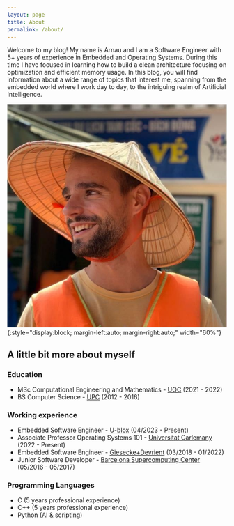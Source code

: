 ```yaml
---
layout: page
title: About
permalink: /about/
---
```


Welcome to my blog! My name is Arnau and I am a Software Engineer with 5+ years of experience in Embedded and Operating Systems. During this time I have focused in learning how to build a clean architecture focusing on optimization and efficient memory usage. In this blog, you will find information about a wide range of topics that interest me, spanning from the embedded world where I work day to day, to the intriguing realm of Artificial Intelligence.

![placeholder](/images/profile.jpg){:style="display:block; margin-left:auto; margin-right:auto;"  width="60%"}

## A little bit more about myself

### Education

- MSc Computational Engineering and Mathematics - [UOC](https://www.upc.edu/en?set_language=en) (2021 - 2022)
- BS Computer Science - [UPC](https://www.upc.edu/en?set_language=en) (2012 - 2016)

### Working experience

- Embedded Software Engineer - [U-blox](https://www.u-blox.com/en/) (04/2023 - Present)
- Associate Professor Operating Systems 101 - [Universitat Carlemany](https://www.universitatcarlemany.com/) (2022 - Present)
- Embedded Software Engineer - [Giesecke+Devrient](https://www.gi-de.com/en/) (03/2018 - 01/2022)
- Junior Software Developer - [Barcelona Supercomputing Center](https://www.bsc.es/) (05/2016 - 05/2017)

### Programming Languages

- C (5 years professional experience)
- C++ (5 years professional experience)
- Python (AI & scripting)
